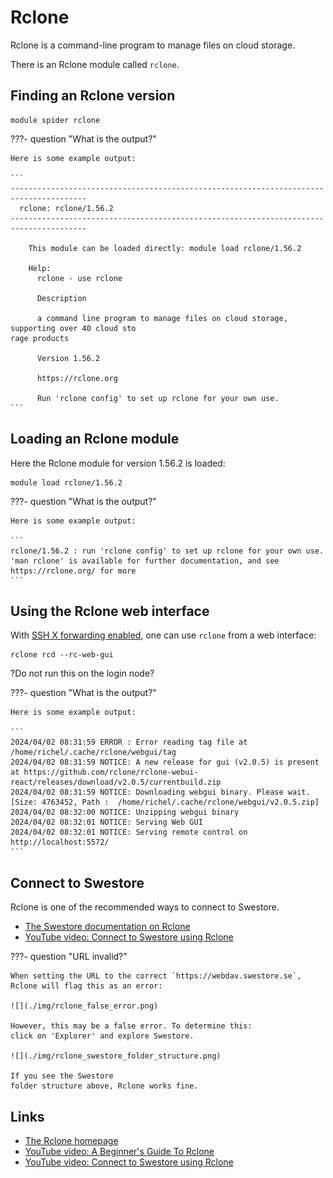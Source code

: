 # Rclone

Rclone is a command-line program to manage files on cloud storage.

There is an Rclone module called `rclone`.

## Finding an Rclone version

```
module spider rclone
```

???- question "What is the output?"

    Here is some example output:

    ```
    ---------------------------------------------------------------------------------------
      rclone: rclone/1.56.2
    ---------------------------------------------------------------------------------------

        This module can be loaded directly: module load rclone/1.56.2

        Help:
          rclone - use rclone 
          
          Description
          
          a command line program to manage files on cloud storage, supporting over 40 cloud sto
    rage products
          
          Version 1.56.2
          
          https://rclone.org
          
          Run 'rclone config' to set up rclone for your own use.
    ```

## Loading an Rclone module

Here the Rclone module for version 1.56.2 is loaded:

```
module load rclone/1.56.2
```

???- question "What is the output?"

    Here is some example output:

    ```
    rclone/1.56.2 : run 'rclone config' to set up rclone for your own use.  'man rclone' is available for further documentation, and see https://rclone.org/ for more
    ```

## Using the Rclone web interface

With [SSH X forwarding enabled](ssh_x_forwarding.md), one can
use `rclone` from a web interface:

```
rclone rcd --rc-web-gui
```

?Do not run this on the login node?

???- question "What is the output?"

    Here is some example output:

    ```
    2024/04/02 08:31:59 ERROR : Error reading tag file at /home/richel/.cache/rclone/webgui/tag 
    2024/04/02 08:31:59 NOTICE: A new release for gui (v2.0.5) is present at https://github.com/rclone/rclone-webui-react/releases/download/v2.0.5/currentbuild.zip
    2024/04/02 08:31:59 NOTICE: Downloading webgui binary. Please wait. [Size: 4763452, Path :  /home/richel/.cache/rclone/webgui/v2.0.5.zip]
    2024/04/02 08:32:00 NOTICE: Unzipping webgui binary
    2024/04/02 08:32:01 NOTICE: Serving Web GUI
    2024/04/02 08:32:01 NOTICE: Serving remote control on http://localhost:5572/
    ```

## Connect to Swestore

Rclone is one of the recommended ways to connect to Swestore.

- [The Swestore documentation on Rclone](https://docs.swestore.se/using/rclone)
- [YouTube video: Connect to Swestore using Rclone](https://youtu.be/_MB2_GjWspw)

???- question "URL invalid?"

    When setting the URL to the correct `https://webdav.swestore.se`,
    Rclone will flag this as an error:

    ![](./img/rclone_false_error.png)

    However, this may be a false error. To determine this:
    click on 'Explorer' and explore Swestore. 

    ![](./img/rclone_swestore_folder_structure.png)

    If you see the Swestore
    folder structure above, Rclone works fine.


## Links

- [The Rclone homepage](https://rclone.org/)
- [YouTube video: A Beginner's Guide To Rclone](https://youtu.be/MwxbX6PNiWA?si=RAG3jpi7uxkYeTuo)
- [YouTube video: Connect to Swestore using Rclone](https://youtu.be/_MB2_GjWspw)
